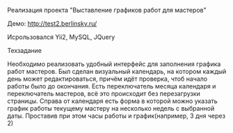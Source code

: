 Реализация проекта "Выставление графиков работ для мастеров"

Демо: http://test2.berlinsky.ru/

Исрользовался Yii2, MySQL, JQuery

Техзадание

Необходимо реализовать удобный интерфейс для заполнения графика работ мастеров. Был сделан визуальный календарь, на котором каждый день может редактироваться, причём идёт проверка, чтоб начало работы было до окончания. Есть переключатель месяца календаря и переключатель мастеров, всё это происходит без перезагрузки страницы. Справа от календаря есть форма в которой можно указать график работы текущему мастеру на несколько недель с выбранной даты. Проставив при этом часы работы и график(например, 3 дня через 2)
